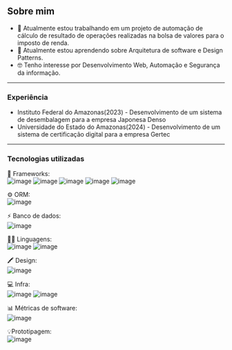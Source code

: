 ## Sobre mim

- 🔭 Atualmente estou trabalhando em um projeto de automação de cálculo de resultado de operações realizadas na bolsa de valores para o imposto de renda.
- 🌱 Atualmente estou aprendendo sobre Arquitetura de software e Design Patterns.
- 🤓 Tenho interesse por Desenvolvimento Web, Automação e Segurança da informação.
***

### Experiência
- Instituto Federal do Amazonas(2023) - Desenvolvimento de um sistema de desembalagem para a empresa Japonesa Denso 
- Universidade do Estado do Amazonas(2024) - Desenvolvimento de um sistema de certificação digital para a empresa Gertec
***

### Tecnologias utilizadas

🚀 Frameworks:  
![image](https://img.shields.io/badge/React-20232A?style=for-the-badge&logo=react&logoColor=61DAFB) ![image](https://img.shields.io/badge/Spring-6DB33F?style=for-the-badge&logo=spring&logoColor=white) ![image](https://img.shields.io/badge/Express%20js-000000?style=for-the-badge&logo=express&logoColor=white) ![image](https://img.shields.io/badge/Angular-DD0031?style=for-the-badge&logo=angular&logoColor=white) ![image](https://img.shields.io/badge/nestjs-E0234E?style=for-the-badge&logo=nestjs&logoColor=white)

⚙️ ORM:  
![image](https://img.shields.io/badge/Prisma-3982CE?style=for-the-badge&logo=Prisma&logoColor=white)

⚡ Banco de dados:  
![image](https://img.shields.io/badge/PostgreSQL-316192?style=for-the-badge&logo=postgresql&logoColor=white)

👩‍💻 Linguagens:  
![image](https://img.shields.io/badge/Python-FFD43B?style=for-the-badge&logo=python&logoColor=blue) ![image](https://img.shields.io/badge/TypeScript-007ACC?style=for-the-badge&logo=typescript&logoColor=white)

🖍 Design:  
![image](https://img.shields.io/badge/Material%20UI-007FFF?style=for-the-badge&logo=mui&logoColor=white)

💻 Infra:  
![image](https://img.shields.io/badge/Docker-2CA5E0?style=for-the-badge&logo=docker&logoColor=white) ![image](https://img.shields.io/badge/GitHub_Actions-2088FF?style=for-the-badge&logo=github-actions&logoColor=white)

📊 Métricas de software:  
![image](https://img.shields.io/badge/New%20Relic-1CE783?style=for-the-badge&logo=newrelic&logoColor=white)

💡Prototipagem:  
![image](https://img.shields.io/badge/Figma-F24E1E?style=for-the-badge&logo=figma&logoColor=white)

<!--- 
website
![image]({BadgeURLHere})
- 📫 How to reach me: ... 
- ⚡ Fun fact: ...
--->
